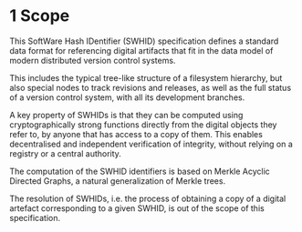 # 1 Scope

This SoftWare Hash IDentifier (SWHID) specification
defines a standard data format for referencing digital artifacts that
fit in the data model of modern distributed version control systems.

This includes the typical tree-like structure of a filesystem hierarchy,
but also special nodes to track revisions and releases, as well as the
full status of a version control system, with all its development
branches.

A key property of SWHIDs is that they can be computed using cryptographically
strong functions directly from the digital objects they refer to, by anyone that
has access to a copy of them. This enables decentralised and independent
verification of integrity, without relying on a registry or a central authority.

The computation of the SWHID identifiers is based on Merkle Acyclic Directed
Graphs, a natural generalization of Merkle trees.

The resolution of SWHIDs, i.e. the process of obtaining a copy of a digital
artefact corresponding to a given SWHID, is out of the scope of this specification.



